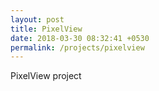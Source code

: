 ```yaml
---
layout: post
title: PixelView
date: 2018-03-30 08:32:41 +0530
permalink: /projects/pixelview
---
```



PixelView project